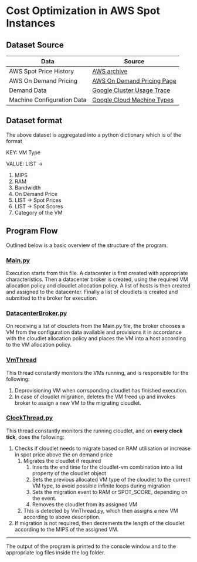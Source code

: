 # Cost Optimization in AWS Spot Instances

## Dataset Source

Data | Source
------------ | -------------
AWS Spot Price History | [AWS archive](https://aws.amazon.com)
AWS On Demand Pricing | [AWS On Demand Pricing Page](https://aws.amazon.com/ec2/pricing/on-demand/)
Demand Data | [Google Cluster Usage Trace](https://research.google/tools/datasets/google-cluster-workload-traces-2019/)
Machine Configuration Data | [Google Cloud Machine Types](https://cloud.google.com/compute/docs/machine-types)

## Dataset format

The above dataset is aggregated into a python dictionary which is of the format

KEY: VM Type

VALUE: LIST -> 
  1. MIPS
  2. RAM
  3. Bandwidth
  4. On Demand Price
  5. LIST -> Spot Prices
  6. LIST -> Spot Scores
  7. Category of the VM

## Program Flow

Outlined below is a basic overview of the structure of the program.

### [Main.py](https://github.com/Shahryar-sss/Cloud-Cost-Optimization/blob/master/Main.py)

Execution starts from this file. A datacenter is first created with appropriate characteristics. Then a datacenter broker is created, using the required VM allocation policy and cloudlet allocation policy. A list of hosts is then created and assigned to the datacenter. Finally a list of cloudlets is created and submitted to the broker for execution.

### [DatacenterBroker.py](https://github.com/Shahryar-sss/Cloud-Cost-Optimization/blob/master/DatacenterBroker.py)

On receiving a list of cloudlets from the Main.py file, the broker chooses a VM from the configuration data available and provisions it in accordance with the cloudlet allocation policy and places the VM into a host according to the VM allocation policy.

### [VmThread](https://github.com/Shahryar-sss/Cloud-Cost-Optimization/blob/master/VmThread.py)

This thread constantly monitors the VMs running, and is responsible for the following:

1. Deprovisioning VM when corrsponding cloudlet has finished execution.
2. In case of cloudlet migration, deletes the VM freed up and invokes broker to assign a new VM to the migrating cloudlet.

### [ClockThread.py](https://github.com/Shahryar-sss/Cloud-Cost-Optimization/blob/master/ClockThread.py)

This thread constantly monitors the running cloudlet, and on **every clock tick**, does the following:

1. Checks if cloudlet needs to migrate based on RAM utilisation or increase in spot price above the on demand price
    1. Migrates the cloudlet if required
        1. Inserts the end time for the cloudlet-vm combination into a list property of the cloudlet object
        2. Sets the previous allocated VM type of the cloudlet to the current VM type, to avoid possible infinite loops during migration
        3. Sets the migration event to RAM or SPOT_SCORE, depending on the event.
        4. Removes the cloudlet from its assigned VM
    2. This is detected by VmThread.py, which then assigns a new VM according to above description.
2. If migration is not required, then decrements the length of the cloudlet according to the MIPS of the assigned VM.

<hr/>

The output of the program is printed to the console window and to the appropriate log files inside the log folder.
